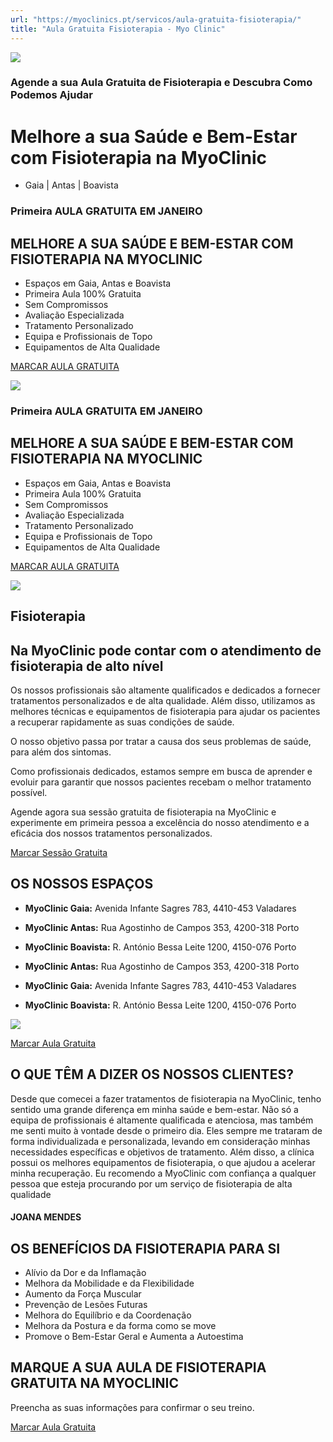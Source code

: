 ```yaml
---
url: "https://myoclinics.pt/servicos/aula-gratuita-fisioterapia/"
title: "Aula Gratuita Fisioterapia - Myo Clinic"
---
```


![](https://myoclinics.pt/wp-content/uploads/2019/11/logo-exerciciocomsaude2_270x.png)

### Agende a sua **Aula Gratuita** de Fisioterapia e Descubra Como Podemos Ajudar

# Melhore a sua Saúde  e Bem-Estar com Fisioterapia na MyoClinic

- Gaia \| Antas \| Boavista

### Primeira AULA GRATUITA EM JANEIRO

## MELHORE A SUA SAÚDE E BEM-ESTAR COM FISIOTERAPIA NA MYOCLINIC

- Espaços em Gaia, Antas e Boavista
- Primeira Aula 100% Gratuita
- Sem Compromissos
- Avaliação Especializada
- Tratamento Personalizado
- Equipa e Profissionais de Topo
- Equipamentos de Alta Qualidade

[MARCAR AULA GRATUITA](https://myoclinics.pt/servicos/aula-gratuita-fisioterapia/#)

![](https://myoclinics.pt/wp-content/uploads/2023/01/physical-therapy.png)

### Primeira AULA GRATUITA EM JANEIRO

## MELHORE A SUA SAÚDE E BEM-ESTAR COM FISIOTERAPIA NA MYOCLINIC

- Espaços em Gaia, Antas e Boavista
- Primeira Aula 100% Gratuita
- Sem Compromissos
- Avaliação Especializada
- Tratamento Personalizado
- Equipa e Profissionais de Topo
- Equipamentos de Alta Qualidade

[MARCAR AULA GRATUITA](https://myoclinics.pt/servicos/aula-gratuita-fisioterapia/#)

![](https://myoclinics.pt/wp-content/uploads/2023/01/fisioterapia-scaled.jpg)

## Fisioterapia

## Na MyoClinic pode contar com o atendimento de fisioterapia de alto nível

Os nossos profissionais são altamente qualificados e dedicados a fornecer tratamentos personalizados e de alta qualidade. Além disso, utilizamos as melhores técnicas e equipamentos de fisioterapia para ajudar os pacientes a recuperar rapidamente as suas condições de saúde.

O nosso objetivo passa por tratar a causa dos seus problemas de saúde, para além dos sintomas.

Como profissionais dedicados, estamos sempre em busca de aprender e evoluir para garantir que nossos pacientes recebam o melhor tratamento possível.

Agende agora sua sessão gratuita de fisioterapia na MyoClinic e experimente em primeira pessoa a excelência do nosso atendimento e a eficácia dos nossos tratamentos personalizados.

[Marcar Sessão Gratuita](https://myoclinics.pt/servicos/aula-gratuita-fisioterapia/#)

## OS NOSSOS ESPAÇOS

- **MyoClinic Gaia:** Avenida Infante Sagres 783, 4410-453 Valadares
- **MyoClinic Antas:** Rua Agostinho de Campos 353, 4200-318 Porto
- **MyoClinic Boavista:** R. António Bessa Leite 1200, 4150-076 Porto

- **MyoClinic Antas:** Rua Agostinho de Campos 353, 4200-318 Porto
- **MyoClinic Gaia:** Avenida Infante Sagres 783, 4410-453 Valadares
- **MyoClinic Boavista:** R. António Bessa Leite 1200, 4150-076 Porto

![](https://myoclinics.pt/wp-content/uploads/2020/10/myo_clinic_home_fotos7.jpg)

[Marcar Aula Gratuita](https://myoclinics.pt/servicos/aula-gratuita-fisioterapia/#elementor-action%3Aaction%3Dpopup%3Aopen%26settings%3DeyJpZCI6IjIyMzYiLCJ0b2dnbGUiOmZhbHNlfQ%3D%3D)

## O QUE TÊM A DIZER OS NOSSOS CLIENTES?

Desde que comecei a fazer tratamentos de fisioterapia na MyoClinic, tenho sentido uma grande diferença em minha saúde e bem-estar. Não só a equipa de profissionais é altamente qualificada e atenciosa, mas também me senti muito à vontade desde o primeiro dia. Eles sempre me trataram de forma individualizada e personalizada, levando em consideração minhas necessidades específicas e objetivos de tratamento. Além disso, a clínica possui os melhores equipamentos de fisioterapia, o que ajudou a acelerar minha recuperação. Eu recomendo a MyoClinic com confiança a qualquer pessoa que esteja procurando por um serviço de fisioterapia de alta qualidade

#### JOANA MENDES

## OS BENEFÍCIOS DA FISIOTERAPIA PARA SI

- Alívio da Dor e da Inflamação
- Melhora da Mobilidade e da Flexibilidade
- Aumento da Força Muscular
- Prevenção de Lesões Futuras
- Melhora do Equilíbrio e da Coordenação
- Melhora da Postura e da forma como se move
- Promove o Bem-Estar Geral e Aumenta a Autoestima

## MARQUE A SUA AULA DE FISIOTERAPIA GRATUITA NA MYOCLINIC

Preencha as suas informações para confirmar o seu treino.

[Marcar Aula Gratuita](https://myoclinics.pt/servicos/aula-gratuita-fisioterapia/#elementor-action%3Aaction%3Dpopup%3Aopen%26settings%3DeyJpZCI6IjIyMzYiLCJ0b2dnbGUiOmZhbHNlfQ%3D%3D)